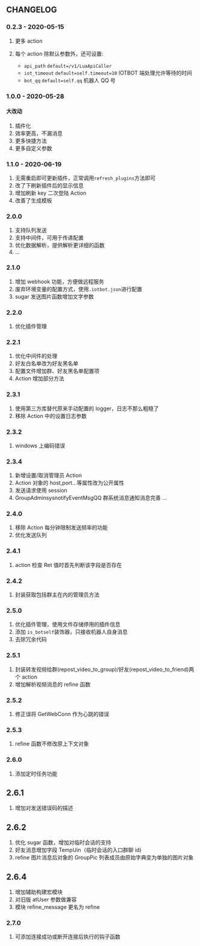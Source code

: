 ## CHANGELOG

### 0.2.3 - 2020-05-15

1. 更多 action

2. 每个 action 除默认参数外，还可设置:
   - `api_path` `default=/v1/LuaApiCaller`
   - `iot_timeout` `default=self.timeout=10` IOTBOT 端处理允许等待的时间
   - `bot_qq` `default=self.qq` 机器人 QQ 号

### 1.0.0 - 2020-05-28

#### 大改动

1. 插件化
2. 效率更高，不漏消息
3. 更多快捷方法
4. 更多自定义参数

### 1.1.0 - 2020-06-19

1. 无需重启即可更新插件，正常调用`refresh_plugins`方法即可
2. 改了下刷新插件后的显示信息
3. 增加刷新 key 二次登陆 Action
4. 改善了生成模板

### 2.0.0

1. 支持队列发送
2. 支持中间件，可用于传递配置
3. 优化数据解析，提供解析更详细的函数
4. ...

### 2.1.0

1. 增加 webhook 功能，方便做远程服务
2. 废弃环境变量的配置方式，使用`.iotbot.json`进行配置
3. sugar 发送图片函数增加文字参数

### 2.2.0

1. 优化插件管理

### 2.2.1

1. 优化中间件的处理
2. 好友白名单改为好友黑名单
3. 配置文件增加群、好友黑名单配置项
4. Action 增加部分方法

### 2.3.1

1. 使用第三方库替代原来手动配置的 logger，日志不那么粗糙了
2. 移除 Action 中的设置日志参数

### 2.3.2

1. windows 上编码错误

### 2.3.4

1. 新增设置/取消管理员 Action
2. Action 对象的 host,port...等属性改为公开属性
3. 发送请求使用 session
4. GroupAdminsysnotifyEventMsgQQ 群系统消息通知消息完善
   ...

### 2.4.0

1. 移除 Action 每分钟限制发送频率的功能
2. 优化发送队列

### 2.4.1

1. action 检查 Ret 值时首先判断该字段是否存在

### 2.4.2

1. 封装获取包括群主在内的管理员方法

### 2.5.0

1. 优化插件管理，使用文件存储停用的插件信息
2. 添加 `is_botself`装饰器，只接收机器人自身消息
3. 去除冗余代码

### 2.5.1

1. 封装转发视频给群(repost_video_to_group)/好友(repost_video_to_friend)两个 action
2. 增加解析视频消息的 refine 函数

### 2.5.2

1. 修正误将 GetWebConn 作为心跳的错误

### 2.5.3

1. refine 函数不修改原上下文对象

### 2.6.0

1. 添加定时任务功能

## 2.6.1

1. 增加对发送错误码的描述

## 2.6.2

1. 优化 sugar 函数，增加对临时会话的支持
2. 好友消息增加字段 TempUin（临时会话的入口群聊 id)
3. refine 图片消息后对象的 GroupPic 列表成员由原始字典变为单独的图片对象

## 2.6.4

1. 增加辅助构建宏模块
2. 对旧版 atUser 参数做兼容
3. 模块 refine_message 更名为 refine

### 2.7.0

1. 可添加连接成功或断开连接后执行的钩子函数
